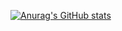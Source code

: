 [![Anurag's GitHub stats](https://github-readme-stats.vercel.app/api?username=Jkutney21)](https://github.com/anuraghazra/github-readme-stats)
